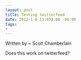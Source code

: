 ```yaml
--- 
layout: post
title: Testing twitterfeed
date: 2012-1-8 11:033:00 -06:00
tags: 
-
---
```


Written by ~ Scott Chamberlain

Does this work on twitterfeed?
